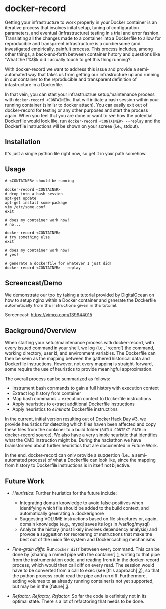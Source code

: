 docker-record
=============

Getting your infrastructure to work properly in your Docker container is an iterative process that involves inital setup, tuning of configuration parameters, and eventual (infrastructure) testing in a trial and error fashion. Translating all the changes made to a container into a Dockerfile to allow for reproducible and transparent infrastructure is a cumbersome (and investigated empirically, painful) process. This process includes, among other things, a back-and-forth between container history and questions like 'What the f%!$k did I actually touch to get this thing running?'.

With docker-record we want to address this issue and provide a semi-automated way that takes us from getting our infrastructure up and running in our container to the reproducible and transparent definition of infastructure in a Dockerfile.

In that vein, you can start your infrastructrue setup/maintenance process with `docker-record <CONTAINER>`, that will initiate a bash session within your running container (similar to docker attach). You can easily exit out of docker-record for testing or any other purposes and start the process again. When you feel that you are done or want to see how the potential Dockerfile would look like, run `docker-record <CONTAINER> --replay` and the Dockerfile instructions will be shown on your screen (i.e., stdout).

Installation
------------
It's just a single python file right now, so get it in your path somehow.

Usage
-----

    # <CONTAINER> should be running

    docker-record <CONTAINER>
    # drop into a bash session
    apt-get update
    apt-get install some-package
    vim /etc/some.conf
    exit

    # does my container work now?
    # no...

    docker-record <CONTAINER>
    # try something else
    exit

    # does my container work now?
    # yes!

    # generate a dockerfile for whatever I just did!
    docker-record <CONTAINER> --replay


Screencast/Demo
----------------

We demonstrate our tool by taking a tutorial provided by DigitalOcean on how to setup nginx within a Docker container and generate the Dockerfile automatically from the instructions given in the tutorial.

Screencast: https://vimeo.com/139944015


Background/Overview
--------------------

When starting your setup/maintenance process with docker-record, with every issued command in your shell, we log (i.e., 'record') the command, working directory, user id, and environment variables. 
The Dockerfile can then be seen as the mapping between the gathered historical data and Dockerfile instructions. However, not every mapping is straight-forward, some require the use of heuristics to provide meaningful approximation.

The overall process can be summarized as follows:
- Instrument bash commands to gain a full history with execution context
- Extract log history from container
- Map bash commands + execution context to Dockerfile instructions
- Apply heuristics to extract additional Dockerfile instructions
- Apply heuristics to *eliminate* Dockerfile instructions

In the current, initial version resulting out of Docker Hack Day #3, we provide heuristics for detecting which 
files haven been affected and copy these files from the container to a build folder (`BUILD_CONTEXT_PATH` in docker-record source).
We also have a very simple heuristic that identifies what the CMD instruction might be.
During the hackathon we have brainstormed about further heuristics that are documented in Future Work. 

In the end, docker-record can only provide a suggestion (i.e., a semi-automated process) of what a Dockerfile can look like, since the mapping from history to Dockerfile instructions is in itself not bijective.

Future Work
-----------

- *Heuristics*: Further heuristics for the future include:
    * Integrating domain knowledge to avoid false-positives when identifying which file should be added to the build context, and automatically generating a .dockerignore
    * Suggesting VOLUME instructions based on file structures or, again, domain knowledge (e.g., mysql saves its logs in /var/log/mysql)
    * Analyze the history (most likely involves dependency analysis) and provide a suggestion for reordering of instructions that make the best out of the union file system and Docker caching mechanisms

- *Fine-grain diffs*: Run `docker diff` between every command. This can be done by [sharing a named pipe with the container] [1], writing to that pipe from the instrumentation code, and reading from it in the docker-record process, which would then call diff on every read. The session would have to be converted from a call to exec (see [this approach] [2]), so that the python process could read the pipe and run diff. Furthermore, adding volumes to an already running container is not yet supported, but may be in the [future] [3].

- *Refactor, Refactor, Refactor*: So far the code is definitely not in its optimal state. There is a lot of refactoring that needs to be done.
 
[1]: https://github.com/docker/docker/issues/14221#issuecomment-116618705
[2]: https://github.com/d11wtq/dockerpty/issues/30 "Maybe we could contribute to this other project."
[3]: https://github.com/docker/docker/pull/14242 "Look, a volume api!"
